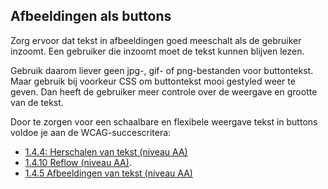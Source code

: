 ## Afbeeldingen als buttons

Zorg ervoor dat tekst in afbeeldingen goed meeschalt als de gebruiker inzoomt. Een gebruiker die inzoomt moet de tekst kunnen blijven lezen.

Gebruik daarom liever geen jpg-, gif- of png-bestanden voor buttontekst. Maar gebruik bij voorkeur CSS om buttontekst mooi gestyled weer te geven. Dan heeft de gebruiker meer controle over de weergave en grootte van de tekst.

Door te zorgen voor een schaalbare en flexibele weergave tekst in buttons voldoe je aan de WCAG-succescritera:

- [1.4.4: Herschalen van tekst (niveau AA)](https://www.w3.org/WAI/WCAG22/Understanding/resize-text.html)
- [1.4.10 Reflow (niveau AA)](https://www.w3.org/WAI/WCAG22/Understanding/reflow.html).
- [1.4.5 Afbeeldingen van tekst (niveau AA)](https://www.w3.org/WAI/WCAG22/Understanding/images-of-text.html)
